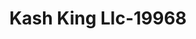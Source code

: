 ---
f_zip-code: 20747
f_state-code: MD
title: Kash King Llc-19968
f_phone: 301-736-1800
f_city-only: District Heights
f_address: 6035 Marlboro Pike District Heights
f_location-unique-id: '19968'
slug: kash-king-llc-19968
updated-on: '2024-05-30T13:46:58.046Z'
created-on: '2024-05-30T13:36:59.803Z'
published-on: '2024-05-30T13:54:32.469Z'
f_city-state: cms/city/district-heights-md.md
f_company: cms/company/kash-king-llc.md
f_state: cms/state/maryland.md
layout: '[payday-loan].html'
tags: payday-loan
---